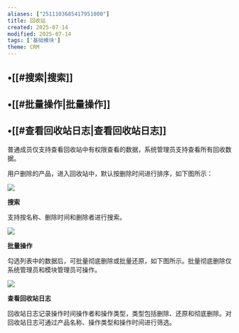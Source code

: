 ```yaml
---
aliases: ["2511103685417951000"]
title: 回收站
created: 2025-07-14
modified: 2025-07-14
tags: ['基础模块']
theme: CRM
---
```


## •[[#搜索|搜索]]

## •[[#批量操作|批量操作]]

## •[[#查看回收站日志|查看回收站日志]]

普通成员仅支持查看回收站中有权限查看的数据，系统管理员支持查看所有回收数据。

用户删除的产品，进入回收站中，默认按删除时间进行排序，如下图所示：

![](https://myhelpdoc.oss-cn-heyuan.aliyuncs.com/mdimages/8fb45276669df5bc0e9e9908b0afffe0.jpg)

**搜索**

支持按名称、删除时间和删除者进行搜索。

![](https://myhelpdoc.oss-cn-heyuan.aliyuncs.com/mdimages/2ccec449ed3c76f661c0b238f9119efd.jpg)

**批量操作**

勾选列表中的数据后，可批量彻底删除或批量还原，如下图所示。批量彻底删除仅系统管理员和模块管理员可操作。

![](https://myhelpdoc.oss-cn-heyuan.aliyuncs.com/mdimages/f9e032a4b01d00d95ef892aa91856338.jpg)

**查看回收站日志**

回收站日志记录操作时间操作者和操作类型，类型包括删除、还原和彻底删除。对回收站日志可通过产品名称、操作类型和操作时间进行筛选。

